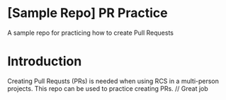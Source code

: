 # [Sample Repo] PR Practice
A sample repo for practicing how to create Pull Requests
# Introduction 
Creating Pull Requsts (PRs) is needed when using RCS in a multi-person projects. This repo can be used to practice creating PRs.
// Great job